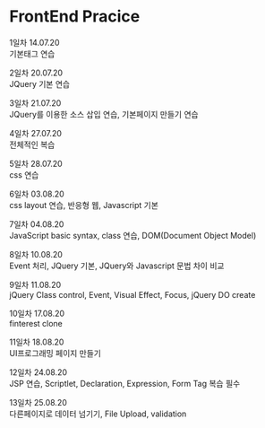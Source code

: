 # FrontEnd Pracice  

1일차 14.07.20  
기본태그 연습  

2일차 20.07.20    
JQuery 기본 연습  

3일차 21.07.20  
JQuery를 이용한 소스 삽입 연습, 기본페이지 만들기 연습  

4일차 27.07.20  
전체적인 복습  

5일차 28.07.20  
css 연습  

6일차 03.08.20  
css layout 연습, 반응형 웹, Javascript 기본  

7일차 04.08.20  
JavaScript basic syntax, class 연습, DOM(Document Object Model)  

8일차 10.08.20  
Event 처리, JQuery 기본, JQuery와 Javascript 문법 차이 비교  

9일차 11.08.20  
jQuery Class control, Event, Visual Effect, Focus, jQuery DO create  

10일차 17.08.20  
finterest clone  

11일차 18.08.20  
UI프로그래밍 페이지 만들기  

12일차 24.08.20  
JSP 연습, Scriptlet, Declaration, Expression, Form Tag 복습 필수  

13일차 25.08.20  
다른페이지로 데이터 넘기기, File Upload, validation  